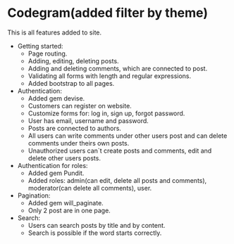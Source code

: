 # Codegram(added filter by theme)

This is all features added to site.
- Getting started:
  -	Page routing.
  -	Adding, editing, deleting posts.
  -	Adding and deleting comments, which are connected to post.
  -	Validating all forms with length and regular expressions.
  -	Added bootstrap to all pages.
- Authentication:
  -	Added gem devise.
  -	Customers can register on website.
  -	Customize forms for: log in, sign up, forgot password.
  -	User has email, username and password.
  -	Posts are connected to authors.
  -	All users can write comments under other users post and can delete comments under theirs own posts.
  -	Unauthorized users can`t create posts and comments, edit and delete other users posts.
- Authentication for roles:
  -	Added gem Pundit.
  -	Added roles: admin(can edit, delete all posts and comments), moderator(can delete all comments), user.
- Pagination:
  -	Added gem will_paginate.
  -	Only 2 post are in one page.
- Search:
  -	Users can search posts by title and by content.
  -	Search is possible if the word starts correctly.
 
